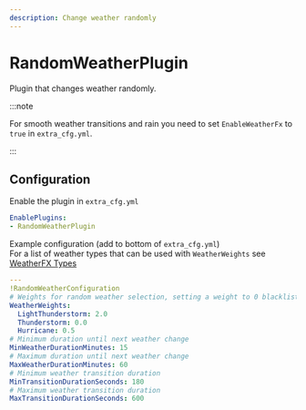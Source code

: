 ```yaml
---
description: Change weather randomly
---
```


# RandomWeatherPlugin
Plugin that changes weather randomly.

:::note

For smooth weather transitions and rain you need to set `EnableWeatherFx` to `true` in `extra_cfg.yml`.

:::

## Configuration
Enable the plugin in `extra_cfg.yml`
```yaml
EnablePlugins:
- RandomWeatherPlugin
```

Example configuration (add to bottom of `extra_cfg.yml`)  
For a list of weather types that can be used with `WeatherWeights` see [WeatherFX Types](/docs/misc/wfx-types)
```yaml
---
!RandomWeatherConfiguration
# Weights for random weather selection, setting a weight to 0 blacklists a weather, default weight is 1.
WeatherWeights:
  LightThunderstorm: 2.0
  Thunderstorm: 0.0
  Hurricane: 0.5
# Minimum duration until next weather change
MinWeatherDurationMinutes: 15
# Maximum duration until next weather change
MaxWeatherDurationMinutes: 60
# Minimum weather transition duration
MinTransitionDurationSeconds: 180
# Maximum weather transition duration
MaxTransitionDurationSeconds: 600
```
